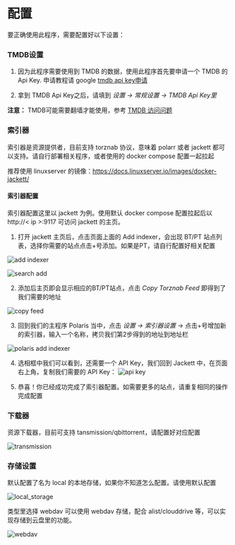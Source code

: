 # 配置

要正确使用此程序，需要配置好以下设置：

### TMDB设置

1. 因为此程序需要使用到 TMDB 的数据，使用此程序首先要申请一个 TMDB 的 Api Key. 申请教程请 google [tmdb api key申请](https://www.google.com/search?q=tmdb+api+key%E7%94%B3%E8%AF%B7)

2. 拿到 TMDB Api Key之后，请填到 *设置 -> 常规设置 -> TMDB Api Key里*

**注意：** TMDB可能需要翻墙才能使用，参考 [TMDB 访问问题](./tmdb.md)

### 索引器

索引器是资源提供者，目前支持 torznab 协议，意味着 polarr 或者 jackett 都可以支持。请自行部署相关程序，或者使用的 docker compose 配置一起拉起

推荐使用 linuxserver 的镜像：https://docs.linuxserver.io/images/docker-jackett/

#### 索引器配置

索引器配置这里以 jackett 为例。使用默认 docker compose 配置拉起后以 http://< ip >:9117 可访问 jackett 的主页。

1. 打开 jackett 主页后，点击页面上面的 Add indexer，会出现 BT/PT 站点列表，选择你需要的站点点击+号添加。如果是PT，请自行配置好相关配置

![add indexer](./assets/add_indexer.png)

![search add](./assets/search_add.png)


2. 添加后主页即会显示相应的BT/PT站点，点击 *Copy Torznab Feed* 即得到了我们需要的地址

![copy feed](./assets/copy_feed.png)

3. 回到我们的主程序 Polaris 当中，点击 *设置 -> 索引器设置* -> 点击+号增加新的索引器，输入一个名称，拷贝我们第2步得到的地址到地址栏

![polaris add indexer](./assets/polaris_add_indexer.png)

4. 选相框中我们可以看到，还需要一个 API Key，我们回到 Jackett 中，在页面右上角，复制我们需要的 API Key：
![api key](./assets/jackett_api_key.png)

5. 恭喜！你已经成功完成了索引器配置。如需要更多的站点，请重复相同的操作完成配置

### 下载器

资源下载器，目前可支持 tansmission/qbittorrent，请配置好对应配置

![transmission](./assets/downloader.png)

### 存储设置

默认配置了名为 local 的本地存储，如果你不知道怎么配置。请使用默认配置

![local_storage](./assets/local_storage.png)

类型里选择 webdav 可以使用 webdav 存储，配合 alist/clouddrive 等，可以实现存储到云盘里的功能。

![webdav](./assets/webdav_storage.png)